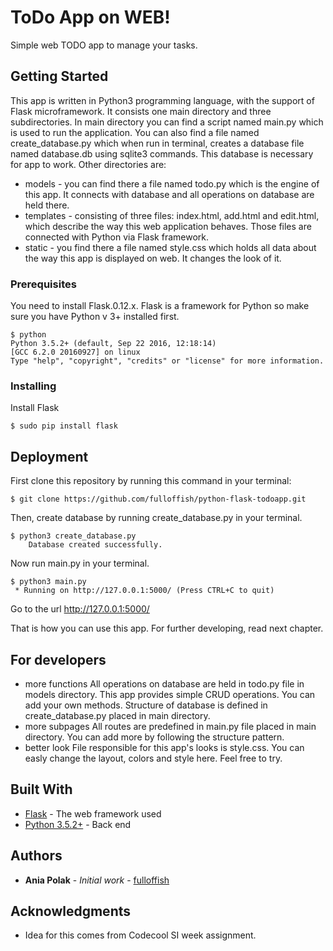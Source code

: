 # ToDo App on WEB!

Simple web TODO app to manage your tasks.

## Getting Started

This app is written in Python3 programming language, with the support of Flask microframework.
It consists one main directory and three subdirectories.
In main directory you can find a script named main.py which is used to run the application. You can also find a file named create_database.py which when run in terminal, creates a database file named database.db using sqlite3 commands. This database is necessary for app to work.
Other directories are:
* models - you can find there a file named todo.py which is the engine of this app. It connects with database and all operations on database are held there.
* templates - consisting of three files: index.html, add.html and edit.html, which describe the way this web application behaves. Those files are connected with Python via Flask framework.
* static - you find there a file named style.css which holds all data about the way this app is displayed on web. It changes the look of it.

### Prerequisites

You need to install Flask.0.12.x. Flask is a framework for Python so make sure you have Python v 3+ installed first.

```
$ python
Python 3.5.2+ (default, Sep 22 2016, 12:18:14)
[GCC 6.2.0 20160927] on linux
Type "help", "copyright", "credits" or "license" for more information.
```

### Installing

Install Flask

```
$ sudo pip install flask
```

## Deployment

First clone this repository by running this command in your terminal:

```
$ git clone https://github.com/fulloffish/python-flask-todoapp.git

```


Then, create database by running create_database.py in your terminal.

```
$ python3 create_database.py
    Database created successfully.

```

Now run main.py in your terminal.

```
$ python3 main.py
 * Running on http://127.0.0.1:5000/ (Press CTRL+C to quit)

```

Go to the url http://127.0.0.1:5000/

That is how you can use this app. For further developing, read next chapter.

## For developers

* more functions
    All operations on database are held in todo.py file in models directory. This app provides simple CRUD operations. You can add your own methods. Structure of database is defined in create_database.py placed in main directory.
* more subpages
    All routes are predefined in main.py file placed in main directory. You can add more by following the structure pattern.
* better look
    File responsible for this app's looks is style.css. You can easly change the layout, colors and style here. Feel free to try.

## Built With

* [Flask](http://flask.pocoo.org/) - The web framework used
* [Python 3.5.2+](https://www.python.org/download/releases/3.0/) - Back end


## Authors

* **Ania Polak** - *Initial work* - [fulloffish](https://github.com/fulloffish)


## Acknowledgments

* Idea for this comes from Codecool SI week assignment.
